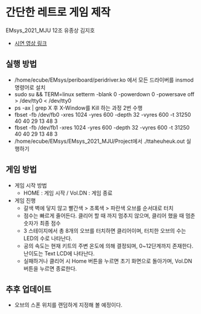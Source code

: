 # 간단한 레트로 게임 제작
EMsys_2021_MJU 12조 유종상 김지호
- [시연 영상 링크](https://youtu.be/GqgYtuijPBs)

## 실행 방법
  + /home/ecube/EMsys/periboard/peridriver.ko 에서 모든 드라이버를 insmod 명령어로 설치
  + sudo su && TERM=linux setterm -blank 0 -powerdown 0 -powersave off > /dev/tty0 < /dev/tty0
  + ps -ax | grep X 후 X-Window를 Kill 하는 과정 2번 수행
  + fbset -fb /dev/fb0 -xres 1024 -yres 600 -depth 32 -vyres 600 -t 31250 40 40 29 13 48 3
  + fbset -fb /dev/fb1 -xres 1024 -yres 600 -depth 32 -vyres 600 -t 31250 40 40 29 13 48 3
  + /home/ecube/EMsys/EMsys_2021_MJU/Project에서 ./ttaheuheuk.out 실행하기
  
## 게임 방법
+ 게임 시작 방법
  + HOME : 게임 시작 / Vol.DN : 게임 종료
+ 게임 진행
  + 갈색 벽에 닿지 않고 빨간색 > 초록색 > 파란색 오브를 순서대로 터치
  + 점수는 빠르게 줄어든다. 클리어 할 때 까지 멈추지 않으며, 클리어 했을 때 멈춘 숫자가 최종 점수
  + 3 스테이지에서 총 8개의 오브를 터치하면 클리어이며, 터치한 오브의 수는 LED의 수로 나타난다.
  + 공의 속도는 현재 키트의 주변 온도에 의해 결정되며, 0~12단계까지 존재한다. 난이도는 Text LCD에 나타난다.
  + 실패하거나 클리어 시 Home 버튼을 누르면 초기 화면으로 돌아가며, Vol.DN 버튼을 누르면 종료한다.

## 추후 업데이트
  + 오브의 스폰 위치를 랜덤하게 지정해 볼 예정이다.

